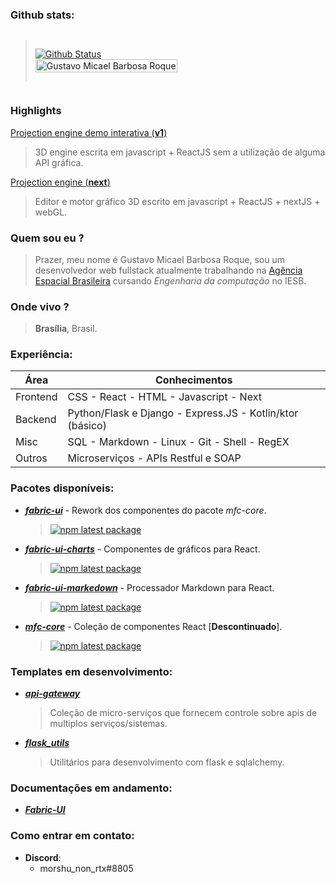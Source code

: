 ### Github stats:

<div style="display: flex; align-items: center; justify-content: space-between; gap: 16px">
  
> [![Github Status](https://github-readme-stats.vercel.app/api?username=FacoBackup&show_icons=true&title_color=fff&icon_color=79ff97&text_color=9f9f9f&bg_color=151515)](https://github.com/FacoBackup/FacoBackup)  
>   <a href="https://github.com/FacoBackup">
> <img height="100%" alt="Gustavo Micael Barbosa Roque" src="https://github-readme-stats.vercel.app/api/top-langs/?username=FacoBackup&layout=compact&theme=material-palenight&langs_count=12" />
> </a>
</div>

### Highlights
[Projection engine demo interativa (**v1**)](https://engine-demo.vercel.app/)
> 3D engine escrita em javascript + ReactJS sem a utilização de alguma API gráfica.

[Projection engine (**next**)](https://github.com/projection-engine/pj-engine-webgl)
> Editor e motor gráfico 3D escrito em javascript + ReactJS + nextJS + webGL.

### Quem sou eu ?

> Prazer, meu nome é Gustavo Micael Barbosa Roque, sou um desenvolvedor web fullstack atualmente trabalhando na [Agência Espacial Brasileira](https://www.gov.br/aeb/pt-br) cursando *Engenharia da computação* no IESB.

### Onde vivo ?

> **Brasília**, Brasil.


### Experiência:
| Área     | Conhecimentos                                             |
|----------|-----------------------------------------------------------|
| Frontend | CSS - React - HTML - Javascript - Next                    |
| Backend  | Python/Flask e Django - Express.JS - Kotlin/ktor (básico) |
| Misc     | SQL - Markdown - Linux - Git - Shell - RegEX              |
| Outros   | Microserviços - APIs Restful e SOAP                       |


### Pacotes disponíveis:
- [***fabric-ui***](https://github.com/fabric-ui/fabric-ui) - Rework dos componentes do pacote *mfc-core*.
  > [![npm latest package](https://img.shields.io/npm/v/@f-ui/core/latest.svg)](https://www.npmjs.com/package/@f-ui/core)
  
- [***fabric-ui-charts***](https://github.com/fabric-ui/fabric-ui-charts) - Componentes de gráficos para React.
  > [![npm latest package](https://img.shields.io/npm/v/@f-ui/charts/latest.svg)](https://www.npmjs.com/package/@f-ui/charts)
  >
- [***fabric-ui-markedown***](https://github.com/fabric-ui/fabric-ui-markedown) - Processador Markdown para React.
  > [![npm latest package](https://img.shields.io/npm/v/@f-ui/markdown/latest.svg)](https://www.npmjs.com/package/@f-ui/markdown)

- [***mfc-core***](https://github.com/FacoBackup/mfc-core) - Coleção de componentes React [**Descontinuado**]. 
  > [![npm latest package](https://img.shields.io/npm/v/mfc-core/latest.svg)](https://www.npmjs.com/package/mfc-core)
  
### Templates em desenvolvimento:

- [***api-gateway***](https://github.com/not-only-gateway) 
  > Coleção de micro-serviços que fornecem controle sobre apis de multiplos serviços/sistemas.

- [***flask_utils***](https://github.com/FacoBackup/flask_utils.git) 
  > Utilitários para desenvolvimento com flask e sqlalchemy.

### Documentações em andamento:
- [***Fabric-UI***](https://fabric-ui.vercel.app/)

### Como entrar em contato:
  - **Discord**: 
    - morshu_non_rtx#8805
